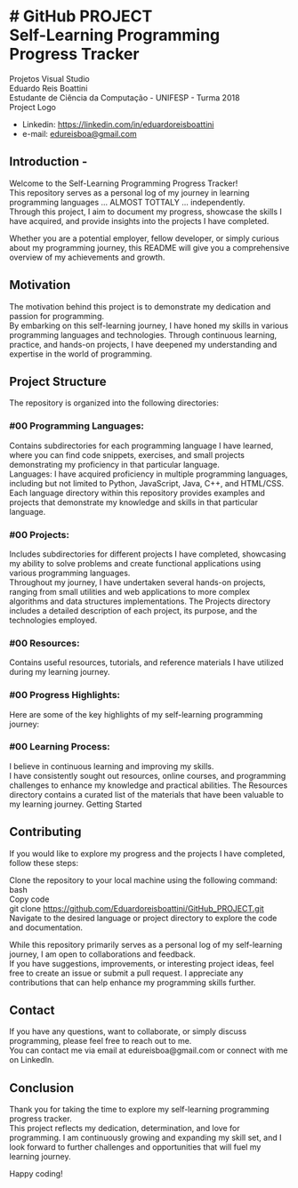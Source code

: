 <h1># GitHub PROJECT <br> Self-Learning Programming Progress Tracker</h1>
Projetos Visual Studio <br>
Eduardo Reis Boattini<br>
Estudante de Ciência da Computação - UNIFESP - Turma 2018 <br>
Project Logo <br>

- Linkedin: https://linkedin.com/in/eduardoreisboattini
- e-mail: edureisboa@gmail.com

<h2>Introduction - </h2>
    Welcome to the Self-Learning Programming Progress Tracker! <br>
    This repository serves as a personal log of my journey in learning programming languages ... ALMOST TOTTALY ... independently. <br>
    Through this project, I aim to document my progress, showcase the skills I have acquired, and provide insights into the projects I have completed. 

Whether you are a potential employer, fellow developer, or simply curious about my programming journey, this README will give you a comprehensive overview of my achievements and growth.

<h2>Motivation</h2>
The motivation behind this project is to demonstrate my dedication and passion for programming. <br>
By embarking on this self-learning journey, I have honed my skills in various programming languages and technologies. 
Through continuous learning, practice, and hands-on projects, I have deepened my understanding and expertise in the world of programming.

<h2>Project Structure</h2>
The repository is organized into the following directories:

<h3>#00 Programming Languages:</h3> Contains subdirectories for each programming language I have learned, where you can find code snippets, exercises, and small projects demonstrating my proficiency in that particular language.<br>
    Languages: I have acquired proficiency in multiple programming languages, including but not limited to Python, JavaScript, Java, C++, and HTML/CSS. Each language directory within this repository provides examples and projects that demonstrate my knowledge and skills in that particular language.

<h3>#00 Projects:</h3> Includes subdirectories for different projects I have completed, showcasing my ability to solve problems and create functional applications using various programming languages.<br>
    Throughout my journey, I have undertaken several hands-on projects, ranging from small utilities and web applications to more complex algorithms and data structures implementations. The Projects directory includes a detailed description of each project, its purpose, and the technologies employed.

<h3>#00 Resources:</h3> Contains useful resources, tutorials, and reference materials I have utilized during my learning journey.

<h3>#00 Progress Highlights:</h3>
    Here are some of the key highlights of my self-learning programming journey:

<h3>#00 Learning Process:</h3> I believe in continuous learning and improving my skills.<br> I have consistently sought out resources, online courses, and programming challenges to enhance my knowledge and practical abilities. The Resources directory contains a curated list of the materials that have been valuable to my learning journey.
Getting Started

<h2>Contributing</h2>
If you would like to explore my progress and the projects I have completed, follow these steps:

Clone the repository to your local machine using the following command:<br>
bash<br>
Copy code<br>
git clone https://github.com/Eduardoreisboattini/GitHub_PROJECT.git<br>
Navigate to the desired language or project directory to explore the code and documentation.


While this repository primarily serves as a personal log of my self-learning journey, I am open to collaborations and feedback.<br> If you have suggestions, improvements, or interesting project ideas, feel free to create an issue or submit a pull request. I appreciate any contributions that can help enhance my programming skills further.

<h2>Contact</h2>
If you have any questions, want to collaborate, or simply discuss programming, please feel free to reach out to me.<br> You can contact me via email at edureisboa@gmail.com or connect with me on LinkedIn.

<h2>Conclusion</h2>
Thank you for taking the time to explore my self-learning programming progress tracker. <br>
This project reflects my dedication, determination, and love for programming. I am continuously growing and expanding my skill set, and I look forward to further challenges and opportunities that will fuel my learning journey.

Happy coding!
